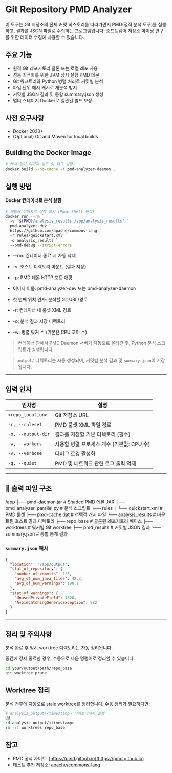 # Git Repository PMD Analyzer

이 도구는 Git 저장소의 전체 커밋 히스토리를 따라가면서 PMD(정적 분석 도구)를 실행하고, 결과를 JSON 파일로 수집하는 프로그램입니다. 소프트웨어 저장소 마이닝 연구를 위한 데이터 수집에 사용할 수 있습니다.

## 주요 기능

- 원격 Git 레포지토리 클론 또는 로컬 레포 사용
- 성능 최적화를 위한 JVM 상시 실행 PMD 데몬
- Git 워크트리와 Python 병렬 처리로 커밋별 분석
- 파일 단위 해시 캐시로 재분석 방지
- 커밋별 JSON 결과 및 통합 summary.json 생성
- 멀티 스테이지 Docker로 일관된 빌드 보장

## 사전 요구사항

* Docker 20.10+
* (Optional) Git and Maven for local builds

## Building the Docker Image

```bash
# 캐시 없이 이미지 빌드 및 태그 설정
docker build --no-cache -t pmd-analyzer-daemon .
```

## 실행 방법

#### Docker 컨테이너로 분석 실행

```bash
# 개발용 이미지로 실행 예시 (PowerShell 형식)
docker run --rm `
  -v "${PWD}/analysis_results:/app/analysis_results" `
  pmd-analyzer-dev `
  https://github.com/apache/commons-lang `
  -r rules/quickstart.xml `
  -o analysis_results `
  --pmd-debug --strict-errors

```
- --rm: 컨테이너 종료 시 자동 삭제

- -v: 호스트 디렉토리 마운트 (결과 저장)

- -p: PMD 데몬 HTTP 포트 매핑

- 이미지 이름: pmd-analyzer-dev 또는 pmd-analyzer-daemon

- 첫 번째 위치 인자: 분석할 Git URL/경로

- -r: 컨테이너 내 룰셋 XML 경로

- -o: 분석 결과 저장 디렉토리

- -w: 병렬 워커 수 (기본은 CPU 코어 수)

> 컨테이너 안에서 PMD Daemon 서버가 자동으로 올라간 후, Python 분석 스크립트가 실행됩니다.

> `output/` 디렉토리는 자동 생성되며, 커밋별 분석 결과 및 `summary.json`이 저장됩니다.

---

## 입력 인자

| 인자명        | 설명                          |
|---------------|-----------------------------|
| `<repo_location>`      | Git 저장소 URL                 |
| `-r, --ruleset`   | PMD 룰셋 XML 파일 경로            |
| `-o, --output-dir`| 결과를 저장할 기본 디렉토리  (필수)            |
| `-w, --workers`  | 사용할 병렬 프로세스 개수 (기본값: CPU 수) |
| `-v, --verbose`  | 디버그 로깅 활성화                  |
| `-q, --quiet`  | PMD 및 네트워크 관련 로그 출력 억제      |

---

## 📁 출력 파일 구조

/app
├── pmd-daemon.jar           # Shaded PMD 데몬 JAR
├── pmd_analyzer_parallel.py # 분석 스크립트
├── rules
│   └── quickstart.xml       # PMD 룰셋
├── pmd-cache.dat            # 선택적 캐시 파일
└── analysis_results         # 마운트된 호스트 결과 디렉토리
    ├── repo_base            # 클론된 레포지토리 베이스
    ├── worktrees            # 워커별 Git worktree
    ├── pmd_results          # 커밋별 JSON 결과
    └── summary.json         # 통합 통계 결과

### `summary.json` 예시

```json
{
  "location": "/app/output",
  "stat_of_repository": {
    "number_of_commits": 123,
    "avg_of_num_java_files": 42.3,
    "avg_of_num_warnings": 198.1
  },
  "stat_of_warnings": {
    "UnusedPrivateField": 1320,
    "AvoidCatchingGenericException": 982
  }
}
```

---

## 정리 및 주의사항

분석 완료 후 임시 worktree 디렉토리는 자동 정리됩니다.

중간에 강제 종료한 경우, 수동으로 다음 명령어로 정리할 수 있습니다.

```bash
cd your/output/path/repo_base
git worktree prune

```

## Worktree 정리

분석 전후에 자동으로 stale worktree를 정리합니다. 수동 정리가 필요하다면:

```bash
# analysis_output/<timestamp> 디렉토리에서 실행
dd
cd analysis_output/<timestamp>
rm -rf worktrees repo_base
```


## 참고

- PMD 공식 사이트: [https://pmd.github.io](https://pmd.github.io)
- 테스트 추천 저장소: [apache/commons-lang](https://github.com/apache/commons-lang)


